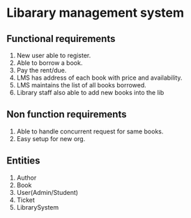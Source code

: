 # Libarary management system

## Functional requirements
1. New user able to register. 
2. Able to borrow a book. 
3. Pay the rent/due. 
4. LMS has address of each book with price and availability. 
5. LMS maintains the list of all books borrowed. 
6. Library staff also able to add new books into the lib 


## Non function requirements
1. Able to handle concurrent request for same books. 
2. Easy setup for new org. 


## Entities 
1. Author
2. Book 
3. User(Admin/Student)
4. Ticket
5. LibrarySystem